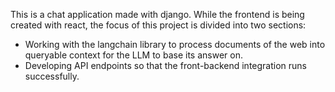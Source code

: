 This is a chat application made with django. While the frontend is being created with react, the focus of this project is divided into two sections:
  
  - Working with the langchain library to process documents of the web into queryable context for the LLM to base its answer on.
  - Developing API endpoints so that the front-backend integration runs successfully.
